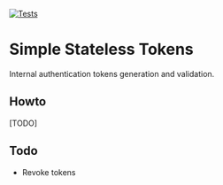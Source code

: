 [![Tests](https://github.com/KonaArctic/token/actions/workflows/go.yml/badge.svg)](https://github.com/KonaArctic/token/actions/workflows/Tests.yml)

Simple Stateless Tokens
============
Internal authentication tokens generation and validation.

Howto
-----
[TODO]

Todo
----
-	Revoke tokens

